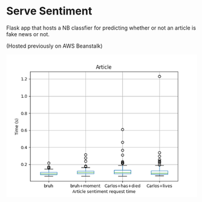 # Serve Sentiment

Flask app that hosts a NB classfier for predicting whether or not an article is fake news or not.

(Hosted previously on AWS Beanstalk)

![alt text](box_plot.png)